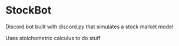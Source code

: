 # StockBot

Discord bot built with discord.py that simulates a stock market model

Uses stoichometric calculus to do stuff
